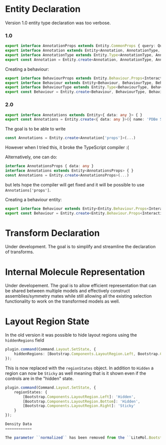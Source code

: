 Entity Declaration
==================

Version 1.0 entity type declaration was too verbose. 

### 1.0

```TypeScript
export interface AnnotationProps extends Entity.CommonProps { query: Query.Source; color: Visualization.Color; }
export interface Annotation extends Entity<Annotation, AnnotationType, AnnotationProps> { }         
export interface AnnotationType extends Entity.Type<AnnotationType, Annotation, AnnotationProps> { }   
export const Annotation = Entity.create<Annotation, AnnotationType, AnnotationProps>({ name: 'PDBe Sequence Annotation', typeClass: 'Object', shortName: 'SA', description: 'Represents PDBe sequence annotation.' }, { isSilent: true, isFocusable: true });
```

Creating a behaviour:

```TypeScript
export interface BehaviourProps extends Entity.Behaviour.Props<Interactivity.Behaviour> { }
export interface Behaviour extends Entity<Behaviour, BehaviourType, BehaviourProps> { }         
export interface BehaviourType extends Entity.Type<BehaviourType, Behaviour, BehaviourProps> { }   
export const Behaviour = Entity.create<Behaviour, BehaviourType, BehaviourProps>({ name: 'PDBe Sequence Annotation Behaviour', typeClass: 'Behaviour', shortName: 'SA', description: 'Represents PDBe sequence annoation behaviour.' });
```    

### 2.0

```TypeScript
export interface Annotations extends Entity<{ data: any }> { }
export const Annotations = Entity.create<{ data: any }>({ name: 'PDBe Sequence Annotations', typeClass: 'Data', shortName: 'SA', description: 'Represents PDBe sequence annotation data.' });
```

The goal is to be able to write 

```TypeScript
const Annotations = Entity.create<Annotation['props']>(...)
```

However when I tried this, it broke the TypeScript compiler :(

Alternatively, one can do:

```TypeScript
interface AnnotationsProps { data: any }
interface Annotations extends Entity<AnnotationsProps> { }
const Annotations = Entity.create<AnnotationsProps>(...)
```

but lets hope the compiler will get fixed and it will be possible to use ``Annotations['props']``.

Creating a behaviour entity:

```TypeScript
export interface Behaviour extends Entity<Entity.Behaviour.Props<Interactivity.Behaviour>> { }
export const Behaviour = Entity.create<Entity.Behaviour.Props<Interactivity.Behaviour>>({ name: 'PDBe Sequence Annotation Behaviour', typeClass: 'Behaviour', shortName: 'SA', description: 'Represents PDBe sequence annoation behaviour.' });
```

Transform Declaration
=====================

Under development. The goal is to simplify and streamline the declaration of transforms.

Internal Molecule Representation
================================

Under developement. The goal is to allow efficient representation that can be shared between
multiple models and effectively construct assemblies/symmetry mates while still allowing all
the existing selection functionality to work on the transformed models as well.

Layout Region State
===================

In the old version it was possible to hide layout regions using the ``hiddenRegions`` field

```TypeScript
plugin.command(Command.Layout.SetState, { 
    hiddenRegions: [Bootstrap.Components.LayoutRegion.Left, Bootstrap.Components.LayoutRegion.Bottom]
});
```

This is now replaced with the ``regionStates`` object. In addition to ``Hidden`` a region can
now be ``Sticky`` as well meaning that is it shown even if the controls are in the "hidden" state.

```TypeScript
plugin.command(Command.Layout.SetState, { 
    regionStates: { 
        [Bootstrap.Components.LayoutRegion.Left]: 'Hidden', 
        [Bootstrap.Components.LayoutRegion.Bottom]: 'Hidden',
        [Bootstrap.Components.LayoutRegion.Right]: 'Sticky'
    }
});

Density Data
============

The parameter ``normalized`` has been removed from the ``LiteMol.Bootstrap.Entity.Transformer.Density.ParseDataParams`` interface.


